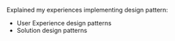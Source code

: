 Explained my experiences implementing design pattern:
- User Experience design patterns
- Solution design patterns

